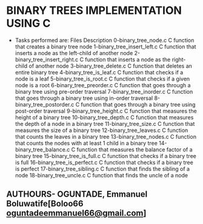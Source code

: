 # BINARY TREES IMPLEMENTATION USING C

- Tasks performed are: 
    Files	Description
0-binary_tree_node.c	C function that creates a binary tree node
1-binary_tree_insert_left.c	C function that inserts a node as the left-child of another node
2-binary_tree_insert_right.c	C function that inserts a node as the right-child of another node
3-binary_tree_delete.c	C function that deletes an entire binary tree
4-binary_tree_is_leaf.c	C function that checks if a node is a leaf
5-binary_tree_is_root.c	C function that checks if a given node is a root
6-binary_tree_preorder.c	C function that goes through a binary tree using pre-order traversal
7-binary_tree_inorder.c	C function that goes through a binary tree using in-order traversal
8-binary_tree_postorder.c	C function that goes through a binary tree using post-order traversal
9-binary_tree_height.c	C function that measures the height of a binary tree
10-binary_tree_depth.c	C function that measures the depth of a node in a binary tree
11-binary_tree_size.c	C function that measures the size of a binary tree
12-binary_tree_leaves.c	C function that counts the leaves in a binary tree
13-binary_tree_nodes.c	C function that counts the nodes with at least 1 child in a binary tree
14-binary_tree_balance.c	C function that measures the balance factor of a binary tree
15-binary_tree_is_full.c	C function that checks if a binary tree is full
16-binary_tree_is_perfect.c	C function that checks if a binary tree is perfect
17-binary_tree_sibling.c	C function that finds the sibling of a node
18-binary_tree_uncle.c	C function that finds the uncle of a node


## AUTHOURS- OGUNTADE, Emmanuel Boluwatife[Boloo66 <oguntadeemmanuel66@gmail.com>]

